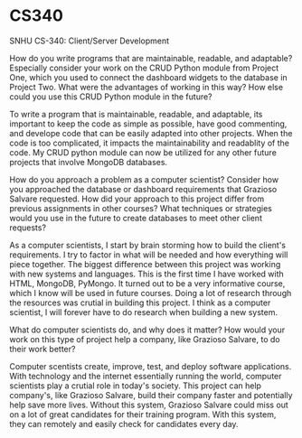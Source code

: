 # CS340
SNHU CS-340: Client/Server Development

How do you write programs that are maintainable, readable, and adaptable? Especially consider your work on the CRUD Python module from Project One, which you used to connect the dashboard widgets to the database in Project Two. What were the advantages of working in this way? How else could you use this CRUD Python module in the future?

To write a program that is maintainable, readable, and adaptable, its important to keep the code as simple as possible, have good commenting, and develope code that can be easily adapted into other projects. When the code is too complicated, it impacts the maintainability and readablity of the code. My CRUD python module can now be utilized for any other future projects that involve MongoDB databases.

How do you approach a problem as a computer scientist? Consider how you approached the database or dashboard requirements that Grazioso Salvare requested. How did your approach to this project differ from previous assignments in other courses? What techniques or strategies would you use in the future to create databases to meet other client requests?

As a computer scientists, I start by brain storming how to build the client's requirements. I try to factor in what will be needed and how everything will piece together. The biggest difference between this project was working with new systems and languages. This is the first time I have worked with HTML, MongoDB, PyMongo. It turned out to be a very informative course, which I know will be used in future courses. Doing a lot of research through the resources was crutial in building this project. I think as a computer scientist, I will forever have to do research when building a new system.

What do computer scientists do, and why does it matter? How would your work on this type of project help a company, like Grazioso Salvare, to do their work better?

Computer scentists create, improve, test, and deploy software applications. With technology and the internet essentially running the world, computer scientists play a crutial role in today's society. This project can help company's, like Grazioso Salvare, build their company faster and potentially help save more lives. Without this system, Grazioso Salvare could miss out on a lot of great candidates for their training program. With this system, they can remotely and easily check for candidates every day. 
